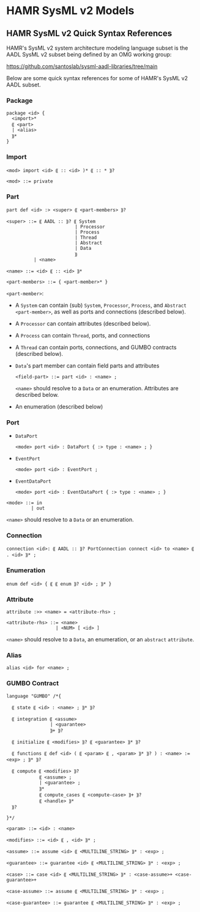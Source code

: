 # HAMR SysML v2 Models

## HAMR SysML v2 Quick Syntax References

HAMR's SysML v2 system architecture modeling language subset is
the AADL SysML v2 subset being defined by an OMG working group:

https://github.com/santoslab/sysml-aadl-libraries/tree/main

Below are some quick syntax references for some of HAMR's SysML v2 AADL subset.

### Package

```
package <id> {
  <import>*
  ⸨ <part>
  | <alias>
  ⸩*
}
```


### Import

```
<mod> import <id> ⸨ :: <id> )* ⸨ :: * ⸩?
```

`<mod> ::= private`

### Part

```
part def <id> :> <super> ⸨ <part-members> ⸩?  
```

```
<super> ::= ⸨ AADL :: ⸩? ⸨ System 
                         | Processor
                         | Process 
                         | Thread 
                         | Abstract
                         | Data 
                         ⸩ 
          | <name>
          
<name> ::= <id> ⸨ :: <id> ⸩*

<part-members> ::= { <part-member>* } 
```

`<part-member>`:

* A `System` can contain (sub) `System`, `Processor`, `Process`, and
  `Abstract` `<part-member>`, as well as ports and connections (described below).

* A `Processor` can contain attributes (described below).

* A `Process` can contain `Thread`, ports, and connections

* A `Thread` can contain ports, connections, and GUMBO contracts (described below).

* `Data`'s part member can contain field parts and attributes

   `<field-part> ::= part <id> : <name> ;`

   `<name>` should resolve to a `Data` or an enumeration.
   Attributes are described below.

* An enumeration (described below) 

### Port

* `DataPort`
 
  ```
  <mode> port <id> : DataPort { :> type : <name> ; }
  ```

* `EventPort`

  ```
  <mode> port <id> : EventPort ;
  ```

* `EventDataPort`

  ```
  <mode> port <id> : EventDataPort { :> type : <name> ; }
  ```

```
<mode> ::= in
         | out
```

`<name>` should resolve to a `Data` or an enumeration.

### Connection

```
connection <id>: ⸨ AADL :: ⸩? PortConnection connect <id> to <name> ⸨ . <id> ⸩* ;
```

### Enumeration

```
enum def <id> { ⸨ ⸨ enum ⸩? <id> ; ⸩* }
```

### Attribute

```
attribute :>> <name> = <attribute-rhs> ;
```

```
<attribute-rhs> ::= <name>
                  | <NUM> [ <id> ]
```

`<name>` should resolve to a `Data`, an enumeration, or an
`abstract` `attribute`.

### Alias

```
alias <id> for <name> ;
```

### GUMBO Contract

```
language "GUMBO" /*{

  ⸨ state ⸨ <id> : <name> ; ⸩* ⸩?
  
  ⸨ integration ⸨ <assume> 
                | <guarantee> 
                ⸩+ ⸩?
  
  ⸨ initialize ⸨ <modifies> ⸩? ⸨ <guarantee> ⸩* ⸩? 
  
  ⸨ functions ⸨ def <id> ( ⸨ <param> ⸨ , <param> ⸩* ⸩? ) : <name> := <exp> ; ⸩* ⸩?
  
  ⸨ compute ⸨ <modifies> ⸩?
            ⸨ <assume> ;
            | <guarantee> ;
            ⸩*
            ⸨ compute_cases ⸨ <compute-case> ⸩+ ⸩? 
            ⸨ <handle> ⸩* 
  ⸩?

}*/
```

```
<param> ::= <id> : <name>

<modifies> ::= <id> ⸨ , <id> ⸩* ;

<assume> ::= assume <id> ⸨ <MULTILINE_STRING> ⸩* : <exp> ;

<guarantee> ::= guarantee <id> ⸨ <MULTILINE_STRING> ⸩* : <exp> ;

<case> ::= case <id> ⸨ <MULTILINE_STRING> ⸩* : <case-assume>+ <case-guarantee>+

<case-assume> ::= assume ⸨ <MULTILINE_STRING> ⸩* : <exp> ;

<case-guarantee> ::= guarantee ⸨ <MULTILINE_STRING> ⸩* : <exp> ;
```
